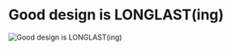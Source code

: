 # Good design is LONGLAST(ing)

![Good design is LONGLAST(ing)](https://github.com/n8design/stylez/blob/dev/docs/assets/longlast-cover.png?raw=true)